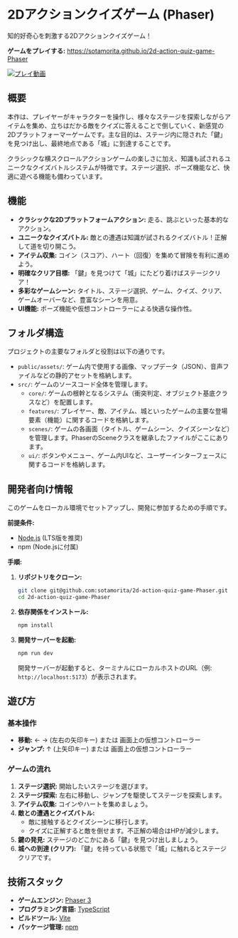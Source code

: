 # 2Dアクションクイズゲーム (Phaser)

知的好奇心を刺激する2Dアクションクイズゲーム！

**ゲームをプレイする:** <a href="https://sotamorita.github.io/2d-action-quiz-game-Phaser" target="_blank" rel="noopener noreferrer">https://sotamorita.github.io/2d-action-quiz-game-Phaser</a>

<a href="https://youtu.be/O_Xy8FTkWTs" target="_blank" rel="noopener noreferrer">
  <img src="https://img.youtube.com/vi/O_Xy8FTkWTs/0.jpg" alt="プレイ動画">
</a>

## 概要

本作は、プレイヤーがキャラクターを操作し、様々なステージを探索しながらアイテムを集め、立ちはだかる敵をクイズに答えることで倒していく、新感覚の2Dプラットフォーマーゲームです。主な目的は、ステージ内に隠された「鍵」を見つけ出し、最終地点である「城」に到達することです。

クラシックな横スクロールアクションゲームの楽しさに加え、知識も試されるユニークなクイズバトルシステムが特徴です。ステージ選択、ポーズ機能など、快適に遊べる機能も備わっています。

## 機能

*   **クラシックな2Dプラットフォームアクション:** 走る、跳ぶといった基本的なアクション。
*   **ユニークなクイズバトル:** 敵との遭遇は知識が試されるクイズバトル！正解して道を切り開こう。
*   **アイテム収集:** コイン（スコア）、ハート（回復）を集めて冒険を有利に進めよう。
*   **明確なクリア目標:** 「鍵」を見つけて「城」にたどり着けばステージクリア！
*   **多彩なゲームシーン:** タイトル、ステージ選択、ゲーム、クイズ、クリア、ゲームオーバーなど、豊富なシーンを用意。
*   **UI機能:** ポーズ機能や仮想コントローラーによる快適な操作性。

## フォルダ構造

プロジェクトの主要なフォルダと役割は以下の通りです。

*   `public/assets/`: ゲーム内で使用する画像、マップデータ（JSON）、音声ファイルなどの静的アセットを格納します。
*   `src/`: ゲームのソースコード全体を管理します。
    *   `core/`: ゲームの根幹となるシステム（衝突判定、オブジェクト基底クラスなど）を配置します。
    *   `features/`: プレイヤー、敵、アイテム、城といったゲームの主要な登場要素（機能）に関するコードを格納します。
    *   `scenes/`: ゲームの各画面（タイトル、ゲームシーン、クイズシーンなど）を管理します。PhaserのSceneクラスを継承したファイルがここにあります。
    *   `ui/`: ボタンやメニュー、ゲーム内UIなど、ユーザーインターフェースに関するコードを格納します。

## 開発者向け情報

このゲームをローカル環境でセットアップし、開発に参加するための手順です。

**前提条件:**
*   [Node.js](https://nodejs.org/) (LTS版を推奨)
*   npm (Node.jsに付属)

**手順:**

1.  **リポジトリをクローン:**
    ```bash
    git clone git@github.com:sotamorita/2d-action-quiz-game-Phaser.git
    cd 2d-action-quiz-game-Phaser
    ```

2.  **依存関係をインストール:**
    ```bash
    npm install
    ```

3.  **開発サーバーを起動:**
    ```bash
    npm run dev
    ```
    開発サーバーが起動すると、ターミナルにローカルホストのURL（例: `http://localhost:5173`）が表示されます。

## 遊び方

### 基本操作

*   **移動:** ← → (左右の矢印キー) または 画面上の仮想コントローラー
*   **ジャンプ:** ↑ (上矢印キー) または 画面上の仮想コントローラー

### ゲームの流れ

1.  **ステージ選択:** 開始したいステージを選びます。
2.  **ステージ探索:** 左右に移動し、ジャンプを駆使してステージを探索します。
3.  **アイテム収集:** コインやハートを集めましょう。
4.  **敵との遭遇とクイズバトル:**
    *   敵に接触するとクイズシーンに移行します。
    *   クイズに正解すると敵を倒せます。不正解の場合はHPが減少します。
5.  **鍵の発見:** ステージのどこかにある「鍵」を見つけ出しましょう。
6.  **城への到達 (クリア):** 「鍵」を持っている状態で「城」に触れるとステージクリアです。

## 技術スタック

*   **ゲームエンジン:** [Phaser 3](https://phaser.io/)
*   **プログラミング言語:** [TypeScript](https://www.typescriptlang.org/)
*   **ビルドツール:** [Vite](https://vitejs.dev/)
*   **パッケージ管理:** [npm](https://www.npmjs.com/)
